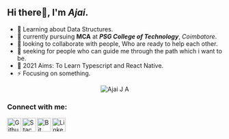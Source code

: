 ## Hi there👋, I'm *Ajai*.
   
   - 🌱 Learning about Data Structures.
   - 🔭 currently pursuing **MCA** at ***PSG College of Technology***, *Coimbatore*.
   - 💬 looking to collaborate with people, Who are ready to help each other.
   - 🤔 seeking for people who can guide me through the path which i want to be.
   - 🥅 2021 Aims: To Learn Typescript and React Native.
   - ⚡ Focusing on something.
   
<p align="center"> <img src="https://komarev.com/ghpvc/?username=AjaiJA&label=Profile%20views&color=0e75b6&style=flat" alt="Ajai J A" /> </p>

<!--![Ajai J A 's GitHub stats](https://github-readme-stats.vercel.app/api?username=AjaiJA&show_icons=true&theme=highcontrast&card_width=60)
[![Top Langs](https://github-readme-stats.vercel.app/api/top-langs/?username=AjaiJA&layout=compact)](https://github.com/AjaiJA/) -->
<!-- <a href="https://github.com/AjaiJA/My-Projects">
  <img align="center" src="https://github-readme-stats.vercel.app/api/pin/?username=AjaiJA&repo=My-Projects" />
</a>-->

<!-- <p><img align="center" src="https://github-readme-stats.vercel.app/api/top-langs?username=AjaiJA&show_icons=true&locale=en&layout=compact" alt="Ajai J A" width="400"/></p> -->

### Connect with me:<br>

   [<img align="left" alt="Github" width="32px" title="Github" src="https://cdn2.iconfinder.com/data/icons/social-icons-circular-color/512/github-512.png" />](https://github.com/AjaiJA/)
   [<img align="left" alt="Stack Overflow" width="32px" title="Stack Overflow" src="https://cdn2.iconfinder.com/data/icons/social-icons-33/128/Stack_Overflow-512.png" />](https://stackoverflow.com/users/12341806/ajaija?tab=profile)
   [<img align="left" alt="Bit Bucket" width="32px" title="Bit Bucket" src="https://cdn4.iconfinder.com/data/icons/logos-and-brands/512/44_Bitbucket_logo_logos-512.png" />](https://bitbucket.org/dashboard/projects)
   [<img align="left" alt="LinkedIn" width="32px" title="LinkedIN" src="http://pngimg.com/uploads/linkedIn/linkedIn_PNG24.png" />](https://www.linkedin.com/in/ajaija/)

<br />
<br /> 
